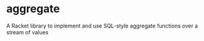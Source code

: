 aggregate
=========

A Racket library to implement and use SQL-style aggregate functions over a stream of values
